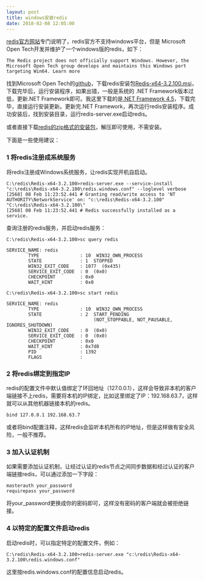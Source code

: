 ```yaml
---
layout: post
title: windows安装redis
date: 2018-02-08 12:05:00
---
```



[redis官方网站](https://redis.io/download)专门说明了，redis官方不支持windows平台，但是 Microsoft Open Tech开发并维护了一个windows版的redis，如下：

```
The Redis project does not officially support Windows. However, the Microsoft Open Tech group develops and maintains this Windows port targeting Win64. Learn more
```

找到Microsoft Open Tech的[github](https://github.com/MicrosoftArchive/redis/releases)，下载redis安装包[Redis-x64-3.2.100.msi](https://github.com/MicrosoftArchive/redis/releases/download/win-3.2.100/Redis-x64-3.2.100.msi)，下载完毕后，运行安装程序，如果出错，一般是系统的 .NET Framework版本过低，更新.NET Framework即可。我这里下载的是[.NET Framework 4.5](https://www.microsoft.com/en-us/download/confirmation.aspx?id=30653)，下载完毕，直接运行安装更新。更新完.NET Framework，再次运行redis安装程序。成功安装后，找到安装目录，运行redis-server.exe启动redis。

或者直接下载[redis的zip格式的安装包](https://github.com/MicrosoftArchive/redis/releases/download/win-3.2.100/Redis-x64-3.2.100.zip)，解压即可使用，不需安装。

下面是一些使用建议：

### 1 将redis注册成系统服务

将redis注册成Windows系统服务，让redis实现开机自启动。

```
C:\redis\Redis-x64-3.2.100>redis-server.exe --service-install "c:\redis\Redis-x64-3.2.100\redis.windows.conf" --loglevel verbose
[2568] 08 Feb 11:23:52.441 # Granting read/write access to 'NT AUTHORITY\NetworkService' on: "c:\redis\Redis-x64-3.2.100" "C:\redis\Redis-x64-3.2.100\"
[2568] 08 Feb 11:23:52.441 # Redis successfully installed as a service.
```

查询注册的redis服务，并启动redis服务：

```
C:\redis\Redis-x64-3.2.100>sc query redis

SERVICE_NAME: redis
        TYPE               : 10  WIN32_OWN_PROCESS
        STATE              : 1  STOPPED
        WIN32_EXIT_CODE    : 1077  (0x435)
        SERVICE_EXIT_CODE  : 0  (0x0)
        CHECKPOINT         : 0x0
        WAIT_HINT          : 0x0

C:\redis\Redis-x64-3.2.100>sc start redis

SERVICE_NAME: redis
        TYPE               : 10  WIN32_OWN_PROCESS
        STATE              : 2  START_PENDING
                                (NOT_STOPPABLE, NOT_PAUSABLE, IGNORES_SHUTDOWN)
        WIN32_EXIT_CODE    : 0  (0x0)
        SERVICE_EXIT_CODE  : 0  (0x0)
        CHECKPOINT         : 0x0
        WAIT_HINT          : 0x7d0
        PID                : 1392
        FLAGS              :

```

### 2 将redis绑定到指定IP

redis的配置文件中默认值绑定了环回地址（127.0.0.1），这样会导致非本机的客户端链接不上redis，需要将本机的IP绑定，比如这里绑定了IP：192.168.63.7，这样就可以从其他机器链接本机的redis。

```
bind 127.0.0.1 192.168.63.7
```
或者将bind配置注释，这样redis会监听本机所有的IP地址，但是这样做有安全风险，一般不推荐。

### 3 加入认证机制

如果需要添加认证机制，让经过认证的redis节点之间同步数据和经过认证的客户端链接redis，可以通过添加一下字段：

```
masterauth your_password
requirepass your_password
```
将your_password更换成你的密码即可，这样没有密码的客户端就会被拒绝链接。

### 4 以特定的配置文件启动redis

启动redis时，可以指定特定的配置文件，例如：

```
C:\redis\Redis-x64-3.2.100>redis-server.exe "c:\redis\Redis-x64-3.2.100\redis.windows.conf"
```

这里按redis.windows.conf的配置信息启动redis。
